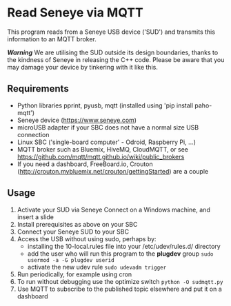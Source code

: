 # Read Seneye via MQTT
This program reads from a Seneye USB device ('SUD') and transmits this information to an MQTT broker.

***Warning***
We are utilising the SUD outside its design boundaries, thanks to the kindness of Seneye in releasing the C++ code. Please be aware that you may damage your device by tinkering with it like this.

## Requirements
- Python libraries pprint, pyusb, mqtt (installed using 'pip install paho-mqtt')
- Seneye device (https://www.seneye.com)
- microUSB adapter if your SBC does not have a normal size USB connection
- Linux SBC ('single-board computer' - Odroid, Raspberry Pi, ...)
- MQTT broker such as Bluemix, HiveMQ, CloudMQTT, or see https://github.com/mqtt/mqtt.github.io/wiki/public_brokers
- If you need a dashboard, FreeBoard.io, Crouton (http://crouton.mybluemix.net/crouton/gettingStarted) are a couple

## Usage
1. Activate your SUD via Seneye Connect on a Windows machine, and insert a slide 
1. Install prerequisites as above on your SBC
1. Connect your Seneye SUD to your SBC
1. Access the USB without using sudo, perhaps by:
	- installing the 10-local.rules file into your /etc/udev/rules.d/ directory
	- add the user who will run this program to the __plugdev__ group `sudo usermod -a -G plugdev userid`
	- activate the new udev rule `sudo udevadm trigger`
1. Run periodically, for example using cron
1. To run without debugging use the optimize switch `python -O sudmqtt.py`
1. Use MQTT to subscribe to the published topic elsewhere and put it on a dashboard